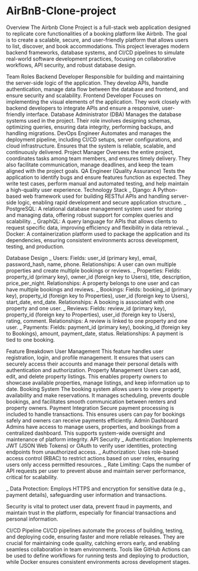 # AirBnB-Clone-project

Overview
The Airbnb Clone Project is a full-stack web application designed to replicate core functionalities of a booking platform like Airbnb. The goal is to create a scalable, secure, and user-friendly platform that allows users to list, discover, and book accommodations. This project leverages modern backend frameworks, database systems, and CI/CD pipelines to simulate real-world software development practices, focusing on collaborative workflows, API security, and robust database design.

Team Roles
Backend Developer
Responsible for building and maintaining the server-side logic of the application. They develop APIs, handle authentication, manage data flow between the database and frontend, and ensure security and scalability.
Frontend Developer
Focuses on implementing the visual elements of the application. They work closely with backend developers to integrate APIs and ensure a responsive, user-friendly interface.
Database Administrator (DBA)
Manages the database systems used in the project. Their role involves designing schemas, optimizing queries, ensuring data integrity, performing backups, and handling migrations.
DevOps Engineer
Automates and manages the deployment pipeline, including CI/CD setups, server configurations, and cloud infrastructure. Ensures that the system is reliable, scalable, and continuously delivered.
Project Manager
Oversees the entire project, coordinates tasks among team members, and ensures timely delivery. They also facilitate communication, manage deadlines, and keep the team aligned with the project goals.
QA Engineer (Quality Assurance)
Tests the application to identify bugs and ensure features function as expected. They write test cases, perform manual and automated testing, and help maintain a high-quality user experience.
Technology Stack
_ Django: A Python-based web framework used for building RESTful APIs and handling server-side logic, enabling rapid development and secure application structure. _ PostgreSQL: A relational database management system used for storing and managing data, offering robust support for complex queries and scalability. _ GraphQL: A query language for APIs that allows clients to request specific data, improving efficiency and flexibility in data retrieval. _ Docker: A containerization platform used to package the application and its dependencies, ensuring consistent environments across development, testing, and production.

Database Design
_ Users: Fields: user_id (primary key), email, password_hash, name, phone. Relationships: A user can own multiple properties and create multiple bookings or reviews. _ Properties: Fields: property_id (primary key), owner_id (foreign key to Users), title, description, price_per_night. Relationships: A property belongs to one user and can have multiple bookings and reviews. _ Bookings: Fields: booking_id (primary key), property_id (foreign key to Properties), user_id (foreign key to Users), start_date, end_date. Relationships: A booking is associated with one property and one user. _ Reviews: Fields: review_id (primary key), property_id (foreign key to Properties), user_id (foreign key to Users), rating, comment. Relationships: A review is linked to one property and one user. _ Payments: Fields: payment_id (primary key), booking_id (foreign key to Bookings), amount, payment_date, status. Relationships: A payment is tied to one booking.

Feature Breakdown
User Management
This feature handles user registration, login, and profile management. It ensures that users can securely access their accounts and manage their personal details with authentication and authorization.
Property Management
Users can add, edit, and delete property listings. This enables property owners to showcase available properties, manage listings, and keep information up to date.
Booking System
The booking system allows users to view property availability and make reservations. It manages scheduling, prevents double bookings, and facilitates smooth communication between renters and property owners.
Payment Integration
Secure payment processing is included to handle transactions. This ensures users can pay for bookings safely and owners can receive payments efficiently.
Admin Dashboard
Admins have access to manage users, properties, and bookings from a centralized dashboard. This supports system-wide oversight and maintenance of platform integrity.
API Security
_ Authentication: Implements JWT (JSON Web Tokens) or OAuth to verify user identities, protecting endpoints from unauthorized access. _ Authorization: Uses role-based access control (RBAC) to restrict actions based on user roles, ensuring users only access permitted resources. _ Rate Limiting: Caps the number of API requests per user to prevent abuse and maintain server performance, critical for scalability.

_ Data Protection: Employs HTTPS and encryption for sensitive data (e.g., payment details), safeguarding user information and transactions.

Security is vital to protect user data, prevent fraud in payments, and maintain trust in the platform, especially for financial transactions and personal information.

CI/CD Pipeline
CI/CD pipelines automate the process of building, testing, and deploying code, ensuring faster and more reliable releases. They are crucial for maintaining code quality, catching errors early, and enabling seamless collaboration in team environments. Tools like GitHub Actions can be used to define workflows for running tests and deploying to production, while Docker ensures consistent environments across development stages.
